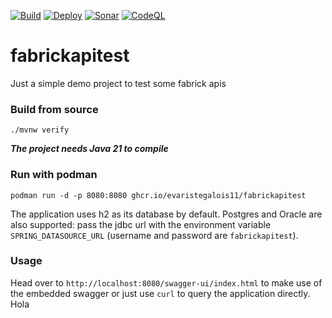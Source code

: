 [![Build](https://github.com/EvaristeGalois11/fabrickapitest/actions/workflows/build.yml/badge.svg)](https://github.com/EvaristeGalois11/fabrickapitest/actions/workflows/build.yml)
[![Deploy](https://github.com/EvaristeGalois11/fabrickapitest/actions/workflows/deploy.yml/badge.svg)](https://github.com/EvaristeGalois11/fabrickapitest/actions/workflows/deploy.yml)
[![Sonar](https://github.com/EvaristeGalois11/fabrickapitest/actions/workflows/sonar.yml/badge.svg)](https://github.com/EvaristeGalois11/fabrickapitest/actions/workflows/sonar.yml)
[![CodeQL](https://github.com/EvaristeGalois11/fabrickapitest/actions/workflows/codeql.yml/badge.svg)](https://github.com/EvaristeGalois11/fabrickapitest/actions/workflows/codeql.yml)

# fabrickapitest
Just a simple demo project to test some fabrick apis

### Build from source
`./mvnw verify`

**_The project needs Java 21 to compile_**

### Run with podman
`podman run -d -p 8080:8080 ghcr.io/evaristegalois11/fabrickapitest`

The application uses h2 as its database by default.
Postgres and Oracle are also supported: pass the jdbc url with the environment variable `SPRING_DATASOURCE_URL` (username and password are `fabrickapitest`).

### Usage
Head over to `http://localhost:8080/swagger-ui/index.html` to make use of the embedded swagger or just use `curl` to query the application directly.
Hola
